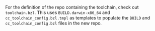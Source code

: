 For the definition of the repo containing the toolchain, check out
`toolchain.bzl`. This uses `BUILD.darwin-x86_64` and
`cc_toolchain_config.bzl.tmpl` as templates to populate the `BUILD` and
`cc_toolchain_config.bzl` files in the new repo.